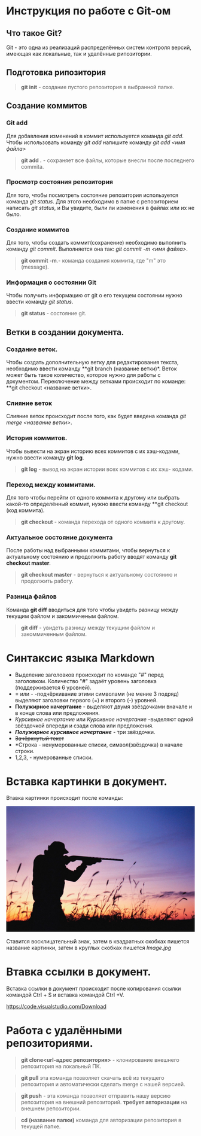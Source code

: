 # Инструкция по работе с Git-ом

## Что такое Git?
Git - это одна из реализаций распределённых систем контроля версий, имеющая как локальные, так и удалённые рипозитории.
## Подготовка рипозитория
> **git init** - создание пустого репозитория в выбранной папке.

## Создание коммитов

### Git add
Для добавления изменений в коммит используется команда *git add*. Чтобы использовать команду *git add* напишите команду *git add <имя файла>*
> **git add .** - сохраняет все файлы, которые внесли после последнего commita.
### Просмотр состояния репозитория
Для того, чтобы посмотреть состояние репозитория используется команда *git status*. Для этого необходимо в папке с репозиторием написать *git status*, и Вы увидите, были ли изменения в файлах или их не было.

### Создание коммитов
Для того, чтобы создать коммит(сохранение) необходимо выполнить команду *git commit*. Выполняется она так: *git commit -m <имя файла>*.

>**git commit -m**.- команда создания коммита, где "m" это (message).
### Информация о состоянии Git
Чтобы получить информацию от git о его текущем состоянии нужно ввести команду *git status*.
>**git status** - состояние git.

## Ветки в создании документа.

### Создание веток.
Чтобы создать дополнительную ветку для редактирования текста, необходимо ввести команду **git branch (название ветки)*.
Веток может быть такое количество, которое нужно для работы с документом.
Переключение между ветками происходит по команде: **git checkout <название ветки>.


### Слияние веток
Слияние веток происходит после того, как будет введена команда *git merge <название ветки>*.


### История коммитов.
Чтобы вывести на экран историю всех коммитов с их хэш-кодами, нужно ввести команду **git log**.
>**git log** - вывод на экран истории всех коммитов с их хэш- кодами.

### Переход между коммитами.
Для того чтобы перейти от одного коммита к другому или выбрать какой-то определённый коммит, нужно ввести команду **git checkout (код коммита).
>**git checkout** - команда перехода от одного коммита к другому.

### Актуальное состояние документа
После работы над выбранными коммитами, чтобы вернуться к актуальному состоянию и продолжить работу вводят команду **git checkout master**.
>**git checkout master** - вернуться к актуальному состоянию и продолжить работу.

### Разница файлов
Команда **git diff** вводиться для того чтобы увидеть разницу между текущим файлом и закоммиченым файлом.
>**git diff** - увидеть разницу между текущим файлом и закоммиченным файлом.

# Синтаксис языка Markdown

* Выделение  заголовков происходит по команде "#" перед заголовком. Количество "#" задаёт уровень заголовка (поддерживается 6 уровней).
* = или - -подчёркивание этими символами (не мение 3 подряд) выделяют заголовки первого (=) и второго (-) уровней.
* **Полужирное начертание** - выделяют двумя звёздочками вначале и в конце слова или предложения.
* *Курсивное начертание* или _Курсивное начертание_ -выделяют одной звёздочкой впереди и сзади слова или предложения.
* ***Полужирное курсивное начертание*** - три звёздочки.
* ~~Зачёркнутый текст~~
* *Строка - ненумерованные списки, символ(звёздочка) в начале строки.
* 1,2,3, - нумерованные списки.

# Вставка картинки в документ.
Втавка картинки происходит после команды:

![Вася](Вася.jpg)

Ставится восклицательный знак, затем в квадратных скобках пишется название картинки, затем в круглых скобках пишется *Image.jpg*
# Втавка ссылки в документ.
Вставка ссылки в документ происходит после копирования ссылки командой Ctrl + S и вставка командой Ctrl +V.

https://code.visualstudio.com/Download

# Работа с удалёнными репозиториями.

>**git clone<url-адрес репозитория>** - клонирование внешнего репозитория на локальный ПК.

>**git pull** эта команда позволяет скачать всё из текущего репозитория и автоматически сделать merge с нашей версией.

>**git push** - эта команда позволяет отправить нашу версию репозитория на внешний репозиторий. **требует авторизации** на внешнем репозитории.

>**cd (название папки)** команда для авторизации репозитория в текущей папке.




